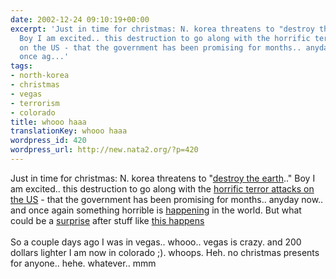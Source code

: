 ```yaml
---
date: 2002-12-24 09:10:19+00:00
excerpt: 'Just in time for christmas: N. korea threatens to "destroy the earth.."
  Boy I am excited.. this destruction to go along with the horrific terror attacks
  on the US - that the government has been promising for months.. anyday now.. and
  once ag...'
tags:
- north-korea
- christmas
- vegas
- terrorism
- colorado
title: whooo haaa
translationKey: whooo haaa
wordpress_id: 420
wordpress_url: http://new.nata2.org/?p=420
---
```


Just in time for christmas: N. korea threatens to "<a href="http://www.guardian.co.uk/korea/article/0,2763,865094,00.html">destroy the earth</a>.." Boy I am excited.. this destruction to go along with the <a href="http://www.washingtonpost.com/wp-dyn/articles/A31589-2002Dec23.html">horrific terror attacks on the US</a> - that the government has been promising for months.. anyday now.. and once again something horrible is <a href="http://www.portal.telegraph.co.uk/news/main.jhtml?xml=/news/2002/12/15/wperu15.xml&amp;sSheet=/news/2002/12/15/ixworld.html">happening</a> in the world. But what could be a <a href="http://www.latimes.com/templates/misc/printstory.jsp?slug=la-na-advise23dec23&amp;section=/news/nationworld/nation">surprise</a> after stuff like <a href="http://www.sftt.org/dwa/2002/12/18/3.html">this happens</a><br/><br/>So a couple days ago I was in vegas.. whooo.. vegas is crazy. and 200 dollars lighter I am now in colorado ;). whoops. Heh. no christmas presents for anyone.. hehe. whatever.. 
mmm